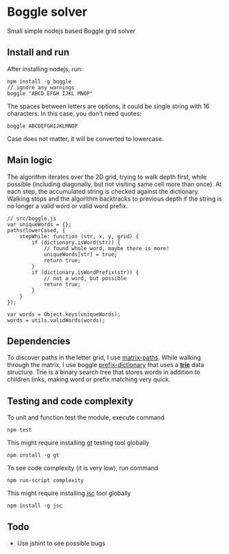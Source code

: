 # Boggle solver

Small simple nodejs based Boggle grid solver

## Install and run

After installing nodejs, run:

    npm install -g boggle
    // ignore any warnings
    boggle "ABCD EFGH IJKL MNOP"

The spaces between letters are options, it could be single
string with 16 characters. In this case, you don't need quotes:

    boggle ABCDEFGHIJKLMNOP

Case does not matter, it will be converted to lowercase.

## Main logic

The algorithm iterates over the 2D grid, trying to walk
depth first, while possible (including diagonally, but not
visiting same cell more than once). At each step, the accumulated
string is checked against the dictionary. Walking stops and
the algorithm backtracks to previous depth if the string
is no longer a valid word or valid word prefix.

    // src/boggle.js
    var uniqueWords = {};
    paths(lowerCased, {
        stepWhile: function (str, x, y, grid) {
            if (dictionary.isWord(str)) {
                // found whole word, maybe there is more!
                uniqueWords[str] = true;
                return true;
            }
            if (dictionary.isWordPrefix(str)) {
                // not a word, but possible
                return true;
            }
        }
    });

    var words = Object.keys(uniqueWords);
    words = utils.validWords(words);

## Dependencies

To discover paths in the letter grid, I use [matrix-paths](https://bitbucket.org/bahmutov/matrix-paths). While walking through the matrix, I use boggle [prefix-dictionary](https://bitbucket.org/bahmutov/prefix-dictionary) that uses a [**trie**](http://en.wikipedia.org/wiki/Trie) data structure. Trie is a binary search tree that stores words in addition to children links, making word or prefix matching very quick.

## Testing and code complexity

To unit and function test the module, execute command

    npm test

This might require installing [gt](https://npmjs.org/package/gt) testing tool globally

    npm install -g gt

To see code complexity (it is very low), run command

    npm run-script complexity

This might require installing [jsc](https://npmjs.org/package/jsc) tool globally

    npm install -g jsc

## Todo

* Use jshint to see possible bugs